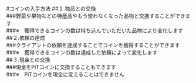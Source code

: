 #コインの入手方法
##１.物品との交換<br>
###野菜や果物などの特産品やもう使わなくなった品物と交換することができます<br>
###※　獲得できるコインの数は持ち込んでいただいた品物により変化します<br>
##２.依頼の達成<br>
###クライアントの依頼を達成することでコインを獲得することができます<br>
###※　獲得できるコインの数は達成した依頼によって変化します<br>
##３.現金との交換<br>
###現金をPiTコインに交換することもできます<br>
###※　PiTコインを現金に変えることはできません
